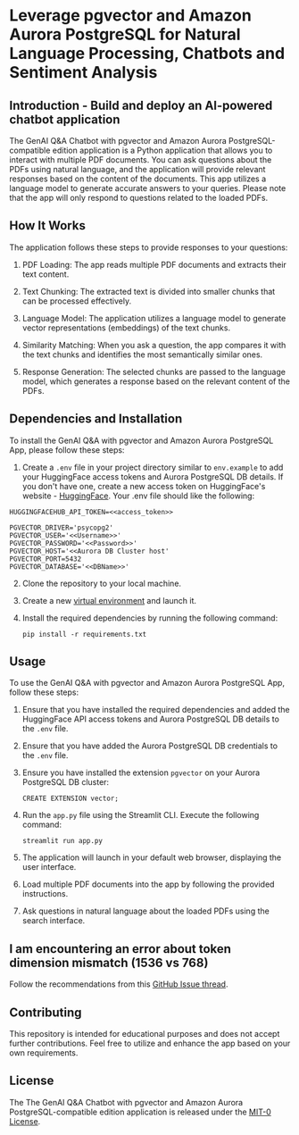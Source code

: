 # Leverage pgvector and Amazon Aurora PostgreSQL for Natural Language Processing, Chatbots and Sentiment Analysis

## Introduction - Build and deploy an AI-powered chatbot application

The GenAI Q&A Chatbot with pgvector and Amazon Aurora PostgreSQL-compatible edition application is a Python application that allows you to interact with multiple PDF documents. You can ask questions about the PDFs using natural language, and the application will provide relevant responses based on the content of the documents. This app utilizes a language model to generate accurate answers to your queries. Please note that the app will only respond to questions related to the loaded PDFs.

## How It Works

The application follows these steps to provide responses to your questions:

1. PDF Loading: The app reads multiple PDF documents and extracts their text content.

2. Text Chunking: The extracted text is divided into smaller chunks that can be processed effectively.

3. Language Model: The application utilizes a language model to generate vector representations (embeddings) of the text chunks.

4. Similarity Matching: When you ask a question, the app compares it with the text chunks and identifies the most semantically similar ones.

5. Response Generation: The selected chunks are passed to the language model, which generates a response based on the relevant content of the PDFs.

## Dependencies and Installation

To install the GenAI Q&A with pgvector and Amazon Aurora PostgreSQL App, please follow these steps:

1. Create a `.env` file in your project directory similar to `env.example` to add your HuggingFace access tokens and Aurora PostgreSQL DB details. If you don't have one, create a new access token on HuggingFace's website - [HuggingFace](https://huggingface.co/settings/tokens). Your .env file should like the following:
```
HUGGINGFACEHUB_API_TOKEN=<<access_token>>

PGVECTOR_DRIVER='psycopg2'
PGVECTOR_USER='<<Username>>'
PGVECTOR_PASSWORD='<<Password>>'
PGVECTOR_HOST='<<Aurora DB Cluster host'
PGVECTOR_PORT=5432
PGVECTOR_DATABASE='<<DBName>>'
```
2. Clone the repository to your local machine.

3. Create a new [virtual environment](https://docs.python.org/3/library/venv.html#module-venv) and launch it.

4. Install the required dependencies by running the following command:
   ```
   pip install -r requirements.txt
   ```

## Usage

To use the GenAI Q&A with pgvector and Amazon Aurora PostgreSQL App, follow these steps:

1. Ensure that you have installed the required dependencies and added the HuggingFace API access tokens and Aurora PostgreSQL DB details to the `.env` file.

2. Ensure that you have added the Aurora PostgreSQL DB credentials to the `.env` file.

3. Ensure you have installed the extension `pgvector` on your Aurora PostgreSQL DB cluster:
   ```
   CREATE EXTENSION vector;
   ```

4. Run the `app.py` file using the Streamlit CLI. Execute the following command:
   ```
   streamlit run app.py
   ```

5. The application will launch in your default web browser, displaying the user interface.

6. Load multiple PDF documents into the app by following the provided instructions.

7. Ask questions in natural language about the loaded PDFs using the search interface.

## I am encountering an error about token dimension mismatch (1536 vs 768)

Follow the recommendations from this [GitHub Issue thread](https://github.com/hwchase17/langchain/issues/2219).

## Contributing

This repository is intended for educational purposes and does not accept further contributions. Feel free to utilize and enhance the app based on your own requirements.

## License

The The GenAI Q&A Chatbot with pgvector and Amazon Aurora PostgreSQL-compatible edition application is released under the [MIT-0 License](https://spdx.org/licenses/MIT-0.html).
